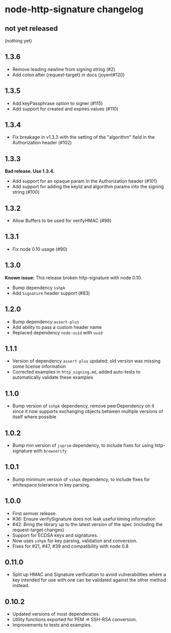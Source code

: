 # node-http-signature changelog

## not yet released

(nothing yet)

## 1.3.6

 - Remove leading newline from signing string (#2)
 - Add colon after (request-target) in docs (joyent#120)

## 1.3.5

 - Add keyPassphrase option to signer (#115)
 - Add support for created and expires values (#110)

## 1.3.4

- Fix breakage in v1.3.3 with the setting of the "algorithm" field in the
  Authorization header (#102)

## 1.3.3

**Bad release. Use 1.3.4.**

 - Add support for an opaque param in the Authorization header (#101)
 - Add support for adding the keyId and algorithm params into the signing string (#100)

## 1.3.2

- Allow Buffers to be used for verifyHMAC (#98)

## 1.3.1

- Fix node 0.10 usage (#90)

## 1.3.0

**Known issue:** This release broken http-signature with node 0.10.

- Bump dependency `sshpk`
- Add `Signature` header support (#83)

## 1.2.0

- Bump dependency `assert-plus`
- Add ability to pass a custom header name
- Replaced dependency `node-uuid` with `uuid`

## 1.1.1

- Version of dependency `assert-plus` updated: old version was missing
  some license information
- Corrected examples in `http_signing.md`, added auto-tests to
  automatically validate these examples

## 1.1.0

- Bump version of `sshpk` dependency, remove peerDependency on it since
  it now supports exchanging objects between multiple versions of itself
  where possible

## 1.0.2

- Bump min version of `jsprim` dependency, to include fixes for using
  http-signature with `browserify`

## 1.0.1

- Bump minimum version of `sshpk` dependency, to include fixes for
  whitespace tolerance in key parsing.

## 1.0.0

- First semver release.
- #36: Ensure verifySignature does not leak useful timing information
- #42: Bring the library up to the latest version of the spec (including the
       request-target changes)
- Support for ECDSA keys and signatures.
- Now uses `sshpk` for key parsing, validation and conversion.
- Fixes for #21, #47, #39 and compatibility with node 0.8

## 0.11.0

- Split up HMAC and Signature verification to avoid vulnerabilities where a
  key intended for use with one can be validated against the other method
  instead.

## 0.10.2

- Updated versions of most dependencies.
- Utility functions exported for PEM => SSH-RSA conversion.
- Improvements to tests and examples.

